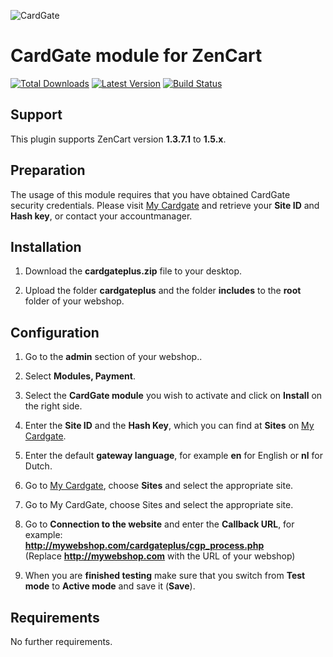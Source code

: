 ![CardGate](https://cdn.curopayments.net/thumb/200/logos/cardgate.png)

# CardGate module for ZenCart

[![Total Downloads](https://img.shields.io/packagist/dt/cardgate/zencart.svg)](https://packagist.org/packages/cardgate/zencart)
[![Latest Version](https://img.shields.io/packagist/v/cardgate/zencart.svg)](https://github.com/cardgate/zencart/releases)
[![Build Status](https://travis-ci.org/cardgate/zencart.svg?branch=master)](https://travis-ci.org/cardgate/zencart)

## Support

This plugin supports ZenCart version **1.3.7.1** to **1.5.x**.

## Preparation

The usage of this module requires that you have obtained CardGate security credentials.
Please visit [My Cardgate](https://my.cardgate.com/) and retrieve your **Site ID** and **Hash key**, or contact your accountmanager.

## Installation

1. Download the **cardgateplus.zip** file to your desktop.

2. Upload the folder **cardgateplus** and the folder **includes** to the **root** folder of your webshop.

## Configuration

1. Go to the **admin** section of your webshop..

2. Select **Modules, Payment**.

3. Select the **CardGate module** you wish to activate and click on **Install** on the right side.

4. Enter the **Site ID** and the **Hash Key**, which you can find at **Sites** on [My Cardgate](https://my.cardgate.com/).

5. Enter the default **gateway language**, for example **en** for English or **nl** for Dutch.

6. Go to [My Cardgate](https://my.cardgate.com/), choose **Sites** and select the appropriate site.

7. Go to My CardGate, choose Sites and select the appropriate site.

8. Go to **Connection to the website** and enter the **Callback URL**, for example:  
   **http://mywebshop.com/cardgateplus/cgp_process.php**  
   (Replace **http://mywebshop.com** with the URL of your webshop)

9. When you are **finished testing** make sure that you switch from **Test mode** to **Active mode** and save it (**Save**).

## Requirements

No further requirements.
